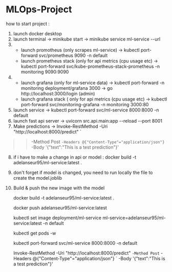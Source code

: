 # MLOps-Project

how to start project :
1) launch docker desktop
2) launch terminal -> minikube start -> minikube service ml-service --url
3) - launch promotheus (only scrapes ml-service) -> kubectl port-forward svc/prometheus 9090 -n default
   - launch prometheus stack (only for api metrics (cpu usage etc) -> kubectl port-forward svc/kube-prometheus-stack-prometheus -n monitoring 9090:9090
5) - launch grafana (only for ml-service data) -> kubectl port-forward -n monitoring deployment/grafana 3000 -> go http://localhost:3000/login (admin)
   - launch grafana stack ( only for api metrics (cpu usage etc) -> kubectl port-forward svc/monitoring-grafana -n monitoring 3000:80
7) launch service -> kubectl port-forward svc/ml-service 8000:8000 -n default
8) launch fast api server -> uvicorn src.api.main:app --reload --port 8001
9) Make predictions -> Invoke-RestMethod -Uri "http://localhost:8000/predict" `
>>   -Method Post `
>>   -Headers @{"Content-Type"="application/json"} `
>>   -Body '{"text":"This is a test prediction"}'

8) if i have to make a change in api or model : docker build -t adelanseur95/ml-service:latest .
9) don't forget if model is changed, you need to run locally the file to create the model.joblib
10) Build & push the new image with the model


    docker build -t adelanseur95/ml-service:latest .
    
    docker push adelanseur95/ml-service:latest
    
    
    kubectl set image deployment/ml-service ml-service=adelanseur95/ml-service:latest -n default
    
    kubectl get pods -w
    
    kubectl port-forward svc/ml-service 8000:8000 -n default
    
    Invoke-RestMethod -Uri "http://localhost:8000/predict" `
      -Method Post `
      -Headers @{"Content-Type"="application/json"} `
      -Body '{"text":"This is a test prediction"}'

